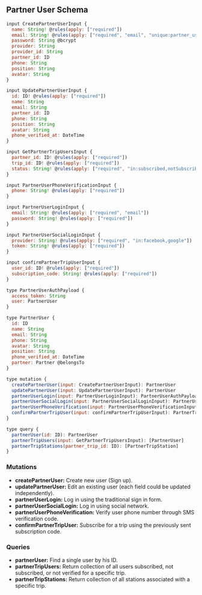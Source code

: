 ## Partner User Schema

```js
input CreatePartnerUserInput {
  name: String! @rules(apply: ["required"])
  email: String! @rules(apply: ["required", "email", "unique:partner_users,email"])
  password: String @bcrypt
  provider: String
  provider_id: String
  partner_id: ID
  phone: String
  position: String
  avatar: String
}

input UpdatePartnerUserInput {
  id: ID! @rules(apply: ["required"])
  name: String
  email: String
  partner_id: ID
  phone: String
  position: String
  avatar: String
  phone_verified_at: DateTime
}

input GetPartnerTripUsersInput {
  partner_id: ID! @rules(apply: ["required"])
  trip_id: ID! @rules(apply: ["required"])
  status: String! @rules(apply: ["required", "in:subscribed,notSubscribed,notVerified"])
}

input PartnerUserPhoneVerificationInput {
  phone: String! @rules(apply: ["required"])
}

input PartnerUserLoginInput {
  email: String! @rules(apply: ["required", "email"])
  password: String! @rules(apply: ["required"])
}

input PartnerUserSocialLoginInput {
  provider: String! @rules(apply: ["required", "in:facebook,google"])
  token: String! @rules(apply: ["required"])
}

input confirmPartnerTripUserInput {
  user_id: ID! @rules(apply: ["required"])
  subscription_code: String! @rules(apply: ["required"])
}

type PartnerUserAuthPayload {
  access_token: String
  user: PartnerUser
}

type PartnerUser {
  id: ID
  name: String
  email: String
  phone: String
  avatar: String
  position: String
  phone_verified_at: DateTime
  partner: Partner @belongsTo
}

type mutation {
  createPartnerUser(input: CreatePartnerUserInput): PartnerUser
  updatePartnerUser(input: UpdatePartnerUserInput): PartnerUser
  partnerUserLogin(input: PartnerUserLoginInput): PartnerUserAuthPayload
  partnerUserSocialLogin(input: PartnerUserSocialLoginInput): PartnerUserAuthPayload
  partnerUserPhoneVerification(input: PartnerUserPhoneVerificationInput): String
  confirmPartnerTripUser(input: confirmPartnerTripUserInput): PartnerTrip
}

type query {
  partnerUser(id: ID): PartnerUser
  partnerTripUsers(input: GetPartnerTripUsersInput): [PartnerUser]
  partnerTripStations(partner_trip_id: ID): [PartnerTripStation]
}
```

### Mutations

- **createPartnerUser:** Create new user (Sign up).
- **updatePartnerUser:** Edit an existing user (each field could be updated independently).
- **partnerUserLogin:** Log in using the traditional sign in form.
- **partnerUserSocialLogin:** Log in using social network.
- **partnerUserPhoneVerification:** Verify user phone number through SMS verification code.
- **confirmPartnerTripUser:** Subscribe for a trip using the previously sent subscription code.

### Queries

- **partnerUser:** Find a single user by his ID.
- **partnerTripUsers:** Return collection of all users subscribed, not subscribed, or not verified for a specific trip.
- **partnerTripStations:** Return collection of all stations associated with a specific trip.